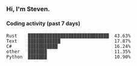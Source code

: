 ### Hi, I'm Steven.

#### Coding activity (past 7 days)
```
Rust    ▓▓▓▓▓▓▓▓▓▓▓▓▓▓▓▓▓▓▓▓▓▓▓▓▓▓▓▓▓▓  43.63%
Text    ▓▓▓▓▓▓▓▓▓▓▓▓                    17.87%
C#      ▓▓▓▓▓▓▓▓▓▓▓                     16.24%
other   ▓▓▓▓▓▓▓                         11.35%
Python  ▓▓▓▓▓▓▓                         10.90%
```
